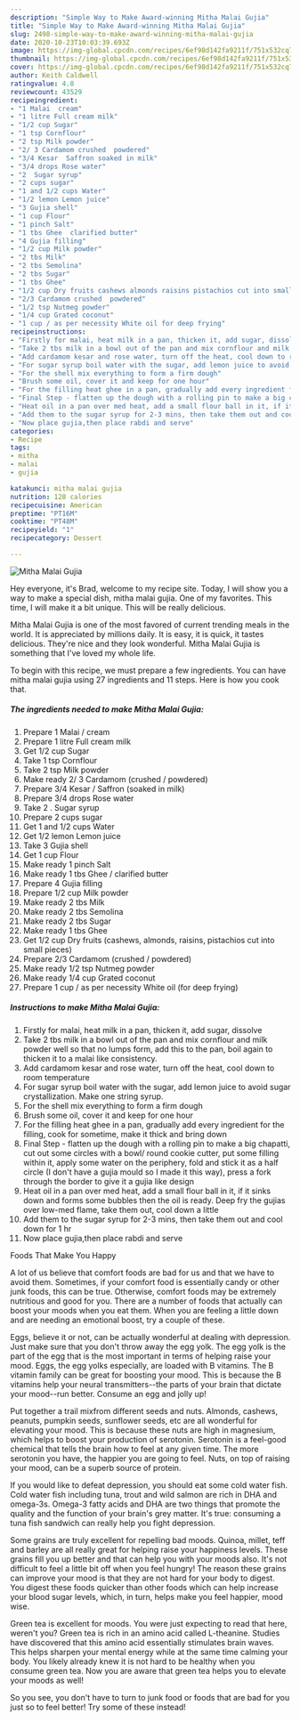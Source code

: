 ```yaml
---
description: "Simple Way to Make Award-winning Mitha Malai Gujia"
title: "Simple Way to Make Award-winning Mitha Malai Gujia"
slug: 2498-simple-way-to-make-award-winning-mitha-malai-gujia
date: 2020-10-23T10:03:39.693Z
image: https://img-global.cpcdn.com/recipes/6ef98d142fa9211f/751x532cq70/mitha-malai-gujia-recipe-main-photo.jpg
thumbnail: https://img-global.cpcdn.com/recipes/6ef98d142fa9211f/751x532cq70/mitha-malai-gujia-recipe-main-photo.jpg
cover: https://img-global.cpcdn.com/recipes/6ef98d142fa9211f/751x532cq70/mitha-malai-gujia-recipe-main-photo.jpg
author: Keith Caldwell
ratingvalue: 4.8
reviewcount: 43529
recipeingredient:
- "1 Malai  cream"
- "1 litre Full cream milk"
- "1/2 cup Sugar"
- "1 tsp Cornflour"
- "2 tsp Milk powder"
- "2/ 3 Cardamom crushed  powdered"
- "3/4 Kesar  Saffron soaked in milk"
- "3/4 drops Rose water"
- "2  Sugar syrup"
- "2 cups sugar"
- "1 and 1/2 cups Water"
- "1/2 lemon Lemon juice"
- "3 Gujia shell"
- "1 cup Flour"
- "1 pinch Salt"
- "1 tbs Ghee  clarified butter"
- "4 Gujia filling"
- "1/2 cup Milk powder"
- "2 tbs Milk"
- "2 tbs Semolina"
- "2 tbs Sugar"
- "1 tbs Ghee"
- "1/2 cup Dry fruits cashews almonds raisins pistachios cut into small pieces"
- "2/3 Cardamom crushed  powdered"
- "1/2 tsp Nutmeg powder"
- "1/4 cup Grated coconut"
- "1 cup / as per necessity White oil for deep frying"
recipeinstructions:
- "Firstly for malai, heat milk in a pan, thicken it, add sugar, dissolve"
- "Take 2 tbs milk in a bowl out of the pan and mix cornflour and milk powder well so that no lumps form, add this to the pan, boil again to thicken it to a malai like consistency."
- "Add cardamom kesar and rose water, turn off the heat, cool down to room temperature"
- "For sugar syrup boil water with the sugar, add lemon juice to avoid sugar crystallization. Make one string syrup."
- "For the shell mix everything to form a firm dough"
- "Brush some oil, cover it and keep for one hour"
- "For the filling heat ghee in a pan, gradually add every ingredient for the filling, cook for sometime, make it thick and bring down"
- "Final Step - flatten up the dough with a rolling pin to make a big chapatti, cut out some circles with a bowl/ round cookie cutter, put some filling within it, apply some water on the periphery, fold and stick it as a half circle (I don&#39;t have a gujia mould so I made it this way), press a fork through the border to give it a gujia like design"
- "Heat oil in a pan over med heat, add a small flour ball in it, if it sinks down and forms some bubbles then the oil is ready. Deep fry the gujias over low-med flame, take them out, cool down a little"
- "Add them to the sugar syrup for 2-3 mins, then take them out and cool down for 1 hr"
- "Now place gujia,then place rabdi and serve"
categories:
- Recipe
tags:
- mitha
- malai
- gujia

katakunci: mitha malai gujia 
nutrition: 128 calories
recipecuisine: American
preptime: "PT16M"
cooktime: "PT48M"
recipeyield: "1"
recipecategory: Dessert

---
```



![Mitha Malai Gujia](https://img-global.cpcdn.com/recipes/6ef98d142fa9211f/751x532cq70/mitha-malai-gujia-recipe-main-photo.jpg)

Hey everyone, it's Brad, welcome to my recipe site. Today, I will show you a way to make a special dish, mitha malai gujia. One of my favorites. This time, I will make it a bit unique. This will be really delicious.

Mitha Malai Gujia is one of the most favored of current trending meals in the world. It is appreciated by millions daily. It is easy, it is quick, it tastes delicious. They're nice and they look wonderful. Mitha Malai Gujia is something that I've loved my whole life.




To begin with this recipe, we must prepare a few ingredients. You can have mitha malai gujia using 27 ingredients and 11 steps. Here is how you cook that.

<!--inarticleads1-->

##### The ingredients needed to make Mitha Malai Gujia:

1. Prepare 1 Malai / cream
1. Prepare 1 litre Full cream milk
1. Get 1/2 cup Sugar
1. Take 1 tsp Cornflour
1. Take 2 tsp Milk powder
1. Make ready 2/ 3 Cardamom (crushed / powdered)
1. Prepare 3/4 Kesar / Saffron (soaked in milk)
1. Prepare 3/4 drops Rose water
1. Take 2 . Sugar syrup
1. Prepare 2 cups sugar
1. Get 1 and 1/2 cups Water
1. Get 1/2 lemon Lemon juice
1. Take 3 Gujia shell
1. Get 1 cup Flour
1. Make ready 1 pinch Salt
1. Make ready 1 tbs Ghee / clarified butter
1. Prepare 4 Gujia filling
1. Prepare 1/2 cup Milk powder
1. Make ready 2 tbs Milk
1. Make ready 2 tbs Semolina
1. Make ready 2 tbs Sugar
1. Make ready 1 tbs Ghee
1. Get 1/2 cup Dry fruits (cashews, almonds, raisins, pistachios cut into small pieces)
1. Prepare 2/3 Cardamom (crushed / powdered)
1. Make ready 1/2 tsp Nutmeg powder
1. Make ready 1/4 cup Grated coconut
1. Prepare 1 cup / as per necessity White oil (for deep frying)




<!--inarticleads2-->

##### Instructions to make Mitha Malai Gujia:

1. Firstly for malai, heat milk in a pan, thicken it, add sugar, dissolve
1. Take 2 tbs milk in a bowl out of the pan and mix cornflour and milk powder well so that no lumps form, add this to the pan, boil again to thicken it to a malai like consistency.
1. Add cardamom kesar and rose water, turn off the heat, cool down to room temperature
1. For sugar syrup boil water with the sugar, add lemon juice to avoid sugar crystallization. Make one string syrup.
1. For the shell mix everything to form a firm dough
1. Brush some oil, cover it and keep for one hour
1. For the filling heat ghee in a pan, gradually add every ingredient for the filling, cook for sometime, make it thick and bring down
1. Final Step - flatten up the dough with a rolling pin to make a big chapatti, cut out some circles with a bowl/ round cookie cutter, put some filling within it, apply some water on the periphery, fold and stick it as a half circle (I don&#39;t have a gujia mould so I made it this way), press a fork through the border to give it a gujia like design
1. Heat oil in a pan over med heat, add a small flour ball in it, if it sinks down and forms some bubbles then the oil is ready. Deep fry the gujias over low-med flame, take them out, cool down a little
1. Add them to the sugar syrup for 2-3 mins, then take them out and cool down for 1 hr
1. Now place gujia,then place rabdi and serve




Foods That Make You Happy


A lot of us believe that comfort foods are bad for us and that we have to avoid them. Sometimes, if your comfort food is essentially candy or other junk foods, this can be true. Otherwise, comfort foods may be extremely nutritious and good for you. There are a number of foods that actually can boost your moods when you eat them. When you are feeling a little down and are needing an emotional boost, try a couple of these.

Eggs, believe it or not, can be actually wonderful at dealing with depression. Just make sure that you don't throw away the egg yolk. The egg yolk is the part of the egg that is the most important in terms of helping raise your mood. Eggs, the egg yolks especially, are loaded with B vitamins. The B vitamin family can be great for boosting your mood. This is because the B vitamins help your neural transmitters--the parts of your brain that dictate your mood--run better. Consume an egg and jolly up!

Put together a trail mixfrom different seeds and nuts. Almonds, cashews, peanuts, pumpkin seeds, sunflower seeds, etc are all wonderful for elevating your mood. This is because these nuts are high in magnesium, which helps to boost your production of serotonin. Serotonin is a feel-good chemical that tells the brain how to feel at any given time. The more serotonin you have, the happier you are going to feel. Nuts, on top of raising your mood, can be a superb source of protein.

If you would like to defeat depression, you should eat some cold water fish. Cold water fish including tuna, trout and wild salmon are rich in DHA and omega-3s. Omega-3 fatty acids and DHA are two things that promote the quality and the function of your brain's grey matter. It's true: consuming a tuna fish sandwich can really help you fight depression. 

Some grains are truly excellent for repelling bad moods. Quinoa, millet, teff and barley are all really great for helping raise your happiness levels. These grains fill you up better and that can help you with your moods also. It's not difficult to feel a little bit off when you feel hungry! The reason these grains can improve your mood is that they are not hard for your body to digest. You digest these foods quicker than other foods which can help increase your blood sugar levels, which, in turn, helps make you feel happier, mood wise.

Green tea is excellent for moods. You were just expecting to read that here, weren't you? Green tea is rich in an amino acid called L-theanine. Studies have discovered that this amino acid essentially stimulates brain waves. This helps sharpen your mental energy while at the same time calming your body. You likely already knew it is not hard to be healthy when you consume green tea. Now you are aware that green tea helps you to elevate your moods as well!

So you see, you don't have to turn to junk food or foods that are bad for you just so to feel better! Try some of these instead!

